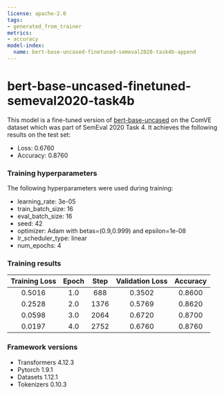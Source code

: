```yaml
---
license: apache-2.0
tags:
- generated_from_trainer
metrics:
- accuracy
model-index:
  name: bert-base-uncased-finetuned-semeval2020-task4b-append
---
```


<!-- This model card has been generated automatically according to the information the Trainer had access to. You
should probably proofread and complete it, then remove this comment. -->

# bert-base-uncased-finetuned-semeval2020-task4b

This model is a fine-tuned version of [bert-base-uncased](https://huggingface.co/bert-base-uncased) on the ComVE dataset which was part of SemEval 2020 Task 4.
It achieves the following results on the test set:
- Loss: 0.6760
- Accuracy: 0.8760

### Training hyperparameters

The following hyperparameters were used during training:
- learning_rate: 3e-05
- train_batch_size: 16
- eval_batch_size: 16
- seed: 42
- optimizer: Adam with betas=(0.9,0.999) and epsilon=1e-08
- lr_scheduler_type: linear
- num_epochs: 4

### Training results

| Training Loss | Epoch | Step | Validation Loss | Accuracy |
|:-------------:|:-----:|:----:|:---------------:|:--------:|
| 0.5016        | 1.0   | 688  | 0.3502          | 0.8600   |
| 0.2528        | 2.0   | 1376 | 0.5769          | 0.8620   |
| 0.0598        | 3.0   | 2064 | 0.6720          | 0.8700   |
| 0.0197        | 4.0   | 2752 | 0.6760          | 0.8760   |

### Framework versions

- Transformers 4.12.3
- Pytorch 1.9.1
- Datasets 1.12.1
- Tokenizers 0.10.3
